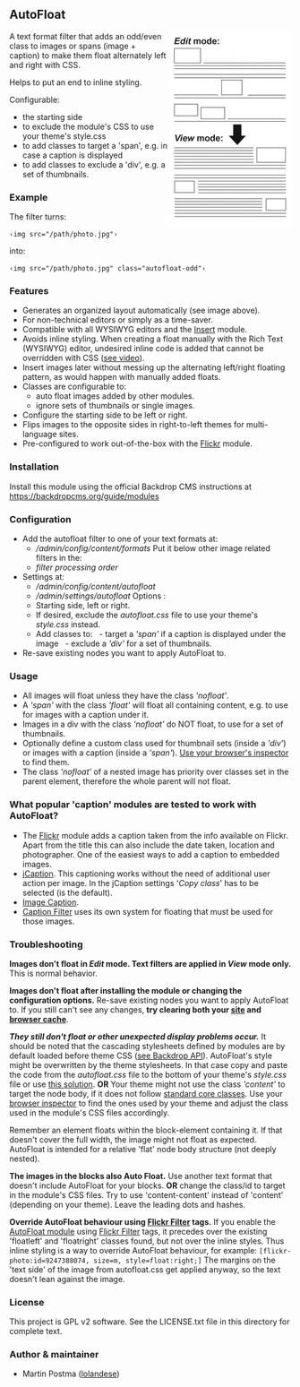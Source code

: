 ## AutoFloat
<img align="right" src="img/autofloat.jpg">
A text format filter that adds an odd/even class to images or spans
(image + caption) to make them float alternately left and right with CSS.

Helps to put an end to inline styling.

Configurable:
*   the starting side
*   to exclude the module's CSS to use your theme's style.css
*   to add classes to target a 'span', e.g. in case a caption is displayed
*   to add classes to exclude a 'div', e.g. a set of thumbnails.

### Example

The filter turns:

    ‹img src="/path/photo.jpg"›


into:

    ‹img src="/path/photo.jpg" class="autofloat-odd"›


### Features

*   Generates an organized layout automatically 
    (see image above).
*   For non-technical editors or simply as a time-saver.
*   Compatible with all WYSIWYG editors and the [Insert](https://github.com/backdrop-contrib/insert "GitHub project page") module.
*   Avoids inline styling. When creating a float manually with the Rich Text (WYSIWYG) editor, undesired inline code is added that cannot be overridden with CSS ([see video](http://www.youtube.com/watch?v=7taQjWHRlc4 "Avoid in-line styling in your Rich Text (WYSIWYG) Editor- YouTube.com")).
*   Insert images later without messing up the alternating left/right floating pattern, as would happen with manually added floats.
*   Classes are configurable to: 
    - auto float images added by other modules.
    - ignore sets of thumbnails or single images.
*   Configure the starting side to be left or right.
*   Flips images to the opposite sides in right-to-left themes for multi-language sites.
*   Pre-configured to work out-of-the-box with the [Flickr](https://github.com/backdrop-contrib/flickr "GitHub project page") module.


### Installation 

Install this module using the official Backdrop CMS instructions at
https://backdropcms.org/guide/modules


### Configuration

*   Add the autofloat filter to one of your text formats at: 
    - */admin/config/content/formats*
       Put it below other image related filters in the:
    - *filter processing order*   
*   Settings at:
    - */admin/config/content/autofloat*
    - */admin/settings/autofloat*
    Options :
    - Starting side, left or right.
    - If desired, exclude the *autofloat.css* file to use your theme's *style.css* instead.
    - Add classes to:
    &nbsp;&nbsp;- target a *'span'* if a caption is displayed under the image
    &nbsp;&nbsp;- exclude a *'div'* for a set of thumbnails.
*   Re-save existing nodes you want to apply AutoFloat to.


### Usage

*   All images will float unless they have the class *'nofloat'*.
*   A *'span'* with the class *'float'* will float all containing content, e.g. to use for images with a caption under it.
*   Images in a div with the class *'nofloat'* do NOT float, to use for a set of thumbnails.
*   Optionally define a custom class used for thumbnail sets (inside a _'div'_) or images with a caption (inside a *'span'*). [Use your browser's inspector](http://trac.webkit.org/wiki/WebInspector "Web Inspector - WebKit.org") to find them.
*   The class *'nofloat'* of a nested image has priority over classes set in the parent element, therefore the whole parent will not float.


### What popular 'caption' modules are tested to work with AutoFloat?

*   The [Flickr](https://github.com/backdrop-contrib/flickr "GitHub project page") module adds a caption taken from the info available on Flickr. Apart from the title this can also include the date taken, location and photographer. One of the easiest ways to add a caption to embedded images.
*   [jCaption](https://github.com/backdrop-contrib/jcaption "GitHub project page").  This captioning works without the need of additional user action per image. In the jCaption settings '_Copy class_' has to be selected (is the default).
*   [Image Caption](https://github.com/backdrop-contrib/image_caption "GitHub project page").
*   [Caption Filter](https://github.com/backdrop-contrib/caption_filter "GitHub project page") uses its own system for floating that must be used for those images.

### Troubleshooting

**Images don't float in *Edit* mode. Text filters are applied in *View* mode only.**
This is normal behavior.

**Images don't float after installing the module or changing the configuration options.**
Re-save existing nodes you want to apply AutoFloat to.  If you still can't see any changes, **try clearing both your [site](https://drupal.org/node/42055 "Clearing Drupal's cache | Drupal.org") and [browser cache](http://www.wikihow.com/Clear-Your-Browser's-Cache "13 Ways to Clear Your Browser's Cache - wikiHow")**.

**_They still don't float or other unexpected display problems occur._**
It should be noted that the cascading stylesheets defined by modules are by default loaded before theme CSS ([see Backdrop API](https://api.backdropcms.org/api/backdrop/core%21includes%21common.inc/function/backdrop_add_css/1 "backdrop_add_css | common.inc | Backdrop 1 | Backdrop API")). AutoFloat's style might be overwritten by the theme stylesheets. In that case copy and paste the code from the *autofloat.css* file to the bottom of your theme's *style.css* file or use [this solution](http://k-it.ca/comment/14#comment-14 "K-IT.ca Inc. - Including Site-Specific Files and Code in a Drupal Site").
 **OR**
Your theme might not use the class *'content'* to target the node body, if it does not follow [standard core classes](http://drupal.org/node/388372). Use your [browser inspector](https://developers.google.com/chrome-developer-tools/docs/overview) to find the ones used by your theme and adjust the class used in the module's CSS files accordingly.

Remember an element floats within the block-element containing it. If that doesn't cover the full width, the image might not float as expected. AutoFloat is intended for a relative 'flat' node body structure (not deeply nested).

**The images in the blocks also Auto Float.**
Use another text format that doesn't include AutoFloat for your blocks.
 **OR**
change the class/id to target in the module's CSS files. Try to use 'content-content' instead of 'content' (depending on your theme). Leave the leading dots and hashes.

**Override AutoFloat behaviour using [Flickr Filter](https://drupal.org/node/2171503 "Flickr Filter documentation") tags.**
If you enable the [AutoFloat module](https://drupal.org/project/autofloat "Project page") using [Flickr Filter](https://drupal.org/node/2171503 "Flickr Filter documentation") tags, it precedes over the existing 'floatleft' and 'floatright' classes found, but not over the inline styles. Thus inline styling is a way to override AutoFloat behaviour, for example:
`[flickr-photo:id=9247388074, size=m, style=float:right;]`
The margins on the 'text side' of the image from autofloat.css get applied anyway, so the text doesn't lean against the image.


### License

This project is GPL v2 software. See the LICENSE.txt file in this directory for
complete text.


### Author & maintainer

- Martin Postma ([lolandese](https://www.drupal.org/u/lolandese))
